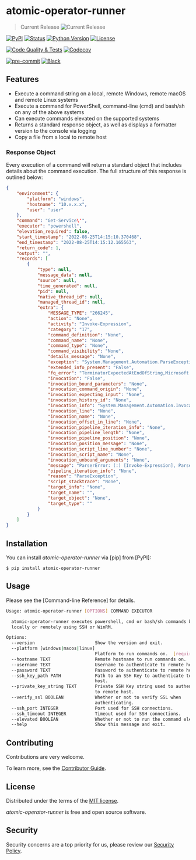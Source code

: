# atomic-operator-runner

> Current Release ![Current Release](https://img.shields.io/github/v/release/swimlane/atomic-operator-runner)

[![PyPI](https://img.shields.io/pypi/v/atomic-operator-runner.svg)][pypi status]
[![Status](https://img.shields.io/pypi/status/atomic-operator-runner.svg)][pypi status]
[![Python Version](https://img.shields.io/pypi/pyversions/atomic-operator-runner)][pypi status]
[![License](https://img.shields.io/pypi/l/atomic-operator-runner)][license]

[![Code Quality & Tests](https://github.com/swimlane/atomic-operator-runner/actions/workflows/tests.yml/badge.svg)](https://github.com/swimlane/atomic-operator-runner/actions/workflows/tests.yml)
[![Codecov](https://codecov.io/gh/swimlane/atomic-operator-runner/branch/main/graph/badge.svg)][codecov]

[![pre-commit](https://img.shields.io/badge/pre--commit-enabled-brightgreen?logo=pre-commit&logoColor=white)][pre-commit]
[![Black](https://img.shields.io/badge/code%20style-black-000000.svg)][black]

[pypi status]: https://pypi.org/project/atomic-operator-runner/
[tests]: https://github.com/swimlane/atomic-operator-runner/actions?workflow=Tests
[codecov]: https://app.codecov.io/gh/swimlane/atomic-operator-runner
[pre-commit]: https://github.com/pre-commit/pre-commit
[black]: https://github.com/psf/black

## Features

- Execute a command string on a local, remote Windows, remote macOS and remote Linux systems
- Execute a command for PowerShell, command-line (cmd) and bash/sh on any of the above systems
- Can execute commands elevated on the supported systems
- Returns a standard response object, as well as displays a formatter version to the console via logging
- Copy a file from a local to remote host

### Response Object

Every execution of a command will return a standard object that includes details about the command execution. The full structure of this response is outlined below:

```json
{
    "environment": {
        "platform": "windows",
        "hostname": "10.x.x.x",
        "user": "user"
    },
    "command": "Get-Service\'",
    "executor": "powershell",
    "elevation_required": false,
    "start_timestamp": "2022-08-25T14:15:10.370468",
    "end_timestamp": "2022-08-25T14:15:12.165563",
    "return_code": 1,
    "output": "",
    "records": [
        {
            "type": null,
            "message_data": null,
            "source": null,
            "time_generated": null,
            "pid": null,
            "native_thread_id": null,
            "managed_thread_id": null,
            "extra": {
                "MESSAGE_TYPE": "266245",
                "action": "None",
                "activity": "Invoke-Expression",
                "category": "17",
                "command_definition": "None",
                "command_name": "None",
                "command_type": "None",
                "command_visibility": "None",
                "details_message": "None",
                "exception": "System.Management.Automation.ParseException: At line:1 char:12\\r\\n+ Get-Service\'\\r\\n+            ~\\nThe string is missing the terminator: \'.\\r\\n   at System.Management.Automation.ScriptBlock.Create(Parser parser, String fileName, String fileContents)\\r\\n   at System.Management.Automation.ScriptBlock.Create(ExecutionContext context, String script)\\r\\n   at Microsoft.PowerShell.Commands.InvokeExpressionCommand.ProcessRecord()\\r\\n   at System.Management.Automation.CommandProcessor.ProcessRecord()",
                "extended_info_present": "False",
                "fq_error": "TerminatorExpectedAtEndOfString,Microsoft.PowerShell.Commands.InvokeExpressionCommand",
                "invocation": "False",
                "invocation_bound_parameters": "None",
                "invocation_command_origin": "None",
                "invocation_expecting_input": "None",
                "invocation_history_id": "None",
                "invocation_info": "System.Management.Automation.InvocationInfo",
                "invocation_line": "None",
                "invocation_name": "None",
                "invocation_offset_in_line": "None",
                "invocation_pipeline_iteration_info": "None",
                "invocation_pipeline_length": "None",
                "invocation_pipeline_position": "None",
                "invocation_position_message": "None",
                "invocation_script_line_number": "None",
                "invocation_script_name": "None",
                "invocation_unbound_arguments": "None",
                "message": "ParserError: (:) [Invoke-Expression], ParseException",
                "pipeline_iteration_info": "None",
                "reason": "ParseException",
                "script_stacktrace": "None",
                "target_info": "None",
                "target_name": "",
                "target_object": "None",
                "target_type": ""
            }
        }
    ]
}
```

## Installation

You can install _atomic-operator-runner_ via [pip] from [PyPI]:

```console
$ pip install atomic-operator-runner
```

## Usage

Please see the [Command-line Reference] for details.

```bash
Usage: atomic-operator-runner [OPTIONS] COMMAND EXECUTOR

  atomic-operator-runner executes powershell, cmd or bash/sh commands both
  locally or remotely using SSH or WinRM.

Options:
  --version                       Show the version and exit.
  --platform [windows|macos|linux]
                                  Platform to run commands on.  [required]
  --hostname TEXT                 Remote hostname to run commands on.
  --username TEXT                 Username to authenticate to remote host.
  --password TEXT                 Password to authenticate to remote host.
  --ssh_key_path PATH             Path to an SSH Key to authenticate to remote
                                  host.
  --private_key_string TEXT       Private SSH Key string used to authenticate
                                  to remote host.
  --verify_ssl BOOLEAN            Whether or not to verify SSL when
                                  authenticating.
  --ssh_port INTEGER              Port used for SSH connections.
  --ssh_timeout INTEGER           Timeout used for SSH connections.
  --elevated BOOLEAN              Whether or not to run the command elevated.
  --help                          Show this message and exit.
```

## Contributing

Contributions are very welcome.

To learn more, see the [Contributor Guide](CONTRIBUTING.md).

## License

Distributed under the terms of the [MIT license](LICENSE).

_atomic-operator-runner_ is free and open source software.

## Security

Security concerns are a top priority for us, please review our [Security Policy](SECURITY.md).

<!-- github-only -->

[license]: https://github.com/swimlane/atomic-operator-runner/blob/main/LICENSE
[contributor guide]: https://github.com/swimlane/atomic-operator-runner/blob/main/CONTRIBUTING.md
